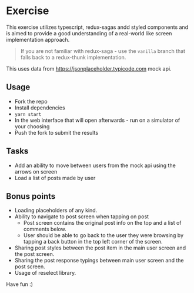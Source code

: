 # Exercise

This exercise utilizes typescript, redux-sagas andd styled components and is aimed to provide a good understanding of a real-world like screen implementation approach.

> If you are not familiar with redux-saga - use the `vanilla` branch that falls back to a redux-thunk implementation.

This uses data from https://jsonplaceholder.typicode.com mock api.

## Usage

- Fork the repo
- Install dependencies
- `yarn start`
- In the web interface that will open afterwards - run on a simulator of your choosing
- Push the fork to submit the results

## Tasks

- Add an ability to move between users from the mock api using the arrows on screen
- Load a list of posts made by user

## Bonus points

- Loading placeholders of any kind.
- Ability to navigate to post screen when tapping on post
  - Post screen contains the original post info on the top and a list of comments below.
  - User should be able to go back to  the user they were browsing by tapping a back button in the top left corner of the screen.
- Sharing post styles between the post item in the main user screen and the post screen.
- Sharing the post response typings between main user screen and the post screen.
- Usage of reselect library.
  
Have fun :)
